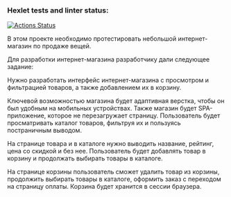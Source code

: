 ### Hexlet tests and linter status:
[![Actions Status](https://github.com/AnnaMozulko/qa-engineer-project-84/actions/workflows/hexlet-check.yml/badge.svg)](https://github.com/AnnaMozulko/qa-engineer-project-84/actions)

В этом проекте необходимо протестировать небольшой интернет-магазин по продаже вещей.

Для разработки интернет-магазина разработчику дали следующее задание:

Нужно разработать интерфейс интернет-магазина с просмотром и фильтрацией товаров, а также добавлением их в корзину.

Ключевой возможностью магазина будет адаптивная верстка, чтобы он был удобным на мобильных устройствах. Также магазин будет SPA-приложение, которое не перезагружает страницу. Пользователь будет просматривать каталог товаров, фильтруя их и пользуясь постраничным выводом.

На странице товара и в каталоге нужно выводить название, рейтинг, цена со скидкой и без нее. Пользователь будет добавлять товар в корзину и продолжать выбирать товары в каталоге.

На странице корзины пользователь cможет удалить товар из корзины, продолжить выбирать товары в каталоге, оформить заказ с переходом на страницу оплаты. Корзина будет хранится в сессии браузера.
